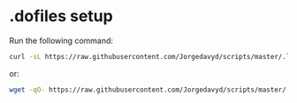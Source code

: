 # .dofiles setup
Run the following command:
```bash
curl -sL https://raw.githubusercontent.com/Jorgedavyd/scripts/master/.local/scripts/setup | bash
```
or:
```bash
wget -qO- https://raw.githubusercontent.com/Jorgedavyd/scripts/master/.local/scripts/setup | bash
```
